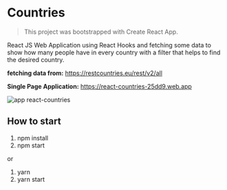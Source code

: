 # Countries

> This project was bootstrapped with Create React App.

React JS Web Application using React Hooks and fetching some data to show how many people have in every country with a filter that helps to find the desired country.

**fetching data from:** https://restcountries.eu/rest/v2/all

**Single Page Application:** https://react-countries-25dd9.web.app

![app react-countries](https://github.com/Vinicius-A-R/react-countries/blob/master/public/react-countries.png?raw=true)

## How to start

1. npm install
2. npm start

or

1. yarn
2. yarn start
